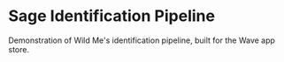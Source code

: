 # Sage Identification Pipeline

Demonstration of Wild Me's identification pipeline, built for the Wave app store.
